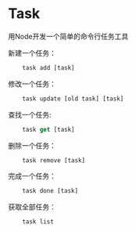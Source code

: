 # Task
用Node开发一个简单的命令行任务工具


新建一个任务：
```javascript
    task add [task]
```

修改一个任务：
```javascript
    task update [old task] [task]
```

查找一个任务:
```javascript
    task get [task]
```

删除一个任务：
```javascript
    task remove [task]
```

完成一个任务：
```javascript
    task done [task]
```

获取全部任务：
```javascript
    task list
```
